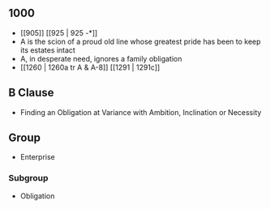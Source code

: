 ## 1000
- [[905]] [[925 | 925 -*]] 
- A is the scion of a proud old line whose greatest pride has been to keep its estates intact
- A, in desperate need, ignores a family obligation
- [[1260 | 1260a tr A &amp; A-8]] [[1291 | 1291c]] 

## B Clause
- Finding an Obligation at Variance with Ambition, Inclination or Necessity

## Group
- Enterprise

### Subgroup
- Obligation

